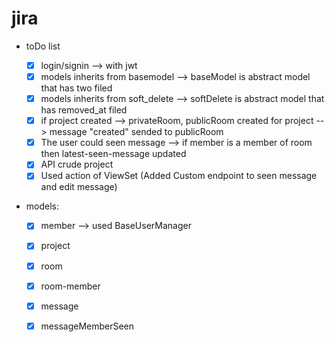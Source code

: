 # jira


- toDo list


  - [x] login/signin --> with jwt
  - [x] models inherits from basemodel --> baseModel is abstract model that has two filed
  - [x] models inherits from soft_delete --> softDelete is abstract model that has removed_at filed
  - [x] if project created --> privateRoom, publicRoom created for project --> message "created" sended to publicRoom
  - [x] The user could seen message --> if member is a member of room then latest-seen-message updated 
  - [x] API crude project
  - [x] Used action of ViewSet (Added Custom endpoint to seen message and edit message)
  
 - models:
   - [x] member --> used BaseUserManager 
   - [x] project  
   - [x] room
   - [x] room-member
   - [x] message
   - [x] messageMemberSeen
 


